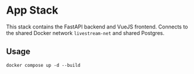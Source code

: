 # App Stack

This stack contains the FastAPI backend and VueJS frontend. Connects to the shared Docker network `livestream-net` and shared Postgres.

## Usage
 
```
docker compose up -d --build
``` 